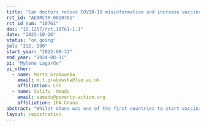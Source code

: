 ```yaml
---
title: "Can doctors reduce COVID-19 misinformation and increase vaccine uptake in Ghana? A cluster-randomised controlled trial"
rct_id: "AEARCTR-0010761"
rct_id_num: "10761"
doi: "10.1257/rct.10761-1.1"
date: "2023-10-26"
status: "on_going"
jel: "I12, D90"
start_year: "2022-08-31"
end_year: "2024-08-31"
pi: "Mylene Lagarde"
pi_other:
  - name: Marta Grabowska
    email: m.t.grabowska@lse.ac.uk
    affiliation: LSE
  - name: Salifu  Amadu
    email: samadu@poverty-action.org
    affiliation: IPA Ghana
abstract: "Whilst Ghana was one of the first countries to start vaccinating its population against COVID19, less than 30% of the population was fully vaccinated at the end of 2022. To improve COVID-19 vaccine uptake, the government has so far relied on two strategies: sensitization in communities and specific national vaccination days. Against the backdrop of strict budget constraints and the return to normalcy in health-seeking behaviours, we aim to test the effectiveness of leveraging interactions of patients with the healthcare system to reduce misinformation and increase vaccination. We collaborate with the Ghana Health Service to offer vaccination as a default option during routine consultations. To dispel information and encourage vaccination uptake effectively, we test two interventions designed to encourage and equip front-line providers with skills to discuss COVID19 vaccination with patients. We evaluate the effect of the two interventions in a cluster-randomised trial where we allocate 120 facilities to one of three groups: a control group where providers are not asked to offer COVID-19 vaccines; a light engagement group, where providers receive information about COVID19 and vaccines in their facility and we deploy a light monitoring device, and a communication skills building group, where providers receive all the elements of the light intervention, plus training in motivational engagement techniques to encourage vaccination. Our primary outcome will be vaccination uptake and intentions. We will also evaluate the impact of the intervention on patients’ knowledge, beliefs and satisfaction. We will track the effectiveness of the training on providers as well as the extent to which they apply their training to actual practice. Results will contribute to a nascent evidence base on potential ways to encourage adult vaccination during routine consultations."
layout: registration
---
```


